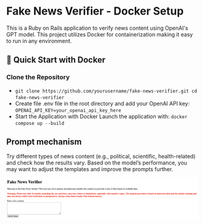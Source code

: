 # Fake News Verifier - Docker Setup

This is a Ruby on Rails application to verify news content using OpenAI's GPT model. This project utilizes Docker for containerization making it easy to run in any environment.

## 🚀 Quick Start with Docker

### Clone the Repository 

- ```git clone https://github.com/yourusername/fake-news-verifier.git cd fake-news-verifier```
- Create file .env file in the root directory and add your OpenAI API key: `OPENAI_API_KEY=your_openai_api_key_here` 
- Start the Application with Docker Launch the application with: ```docker compose up --build```

## Prompt mechanism 
Try different types of news content (e.g., political, scientific, health-related) and check how the results vary. Based on the model’s performance, you may want to adjust the templates and improve the prompts further.

![Example Image](./new.png)